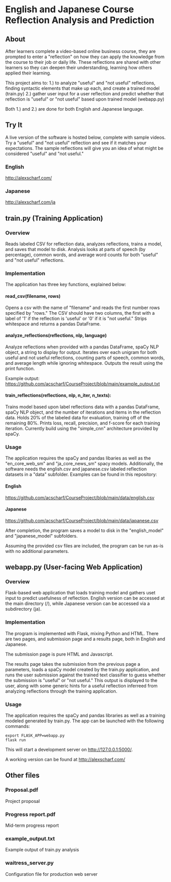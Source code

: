 # English and Japanese Course Reflection Analysis and Prediction

## About

After learners complete a video-based online business course, they are prompted to enter a "reflection" on how they can apply the knowledge from the course to their job or daily life. These reflections are shared with other learners so they can deepen their understanding, learning how others applied their learning.

This project aims to:
1.) to analyze "useful" and "not useful" reflections, finding syntactic elements that make up each, and create a trained model (train.py)
2.) gather user input for a user reflection and predict whether that reflection is "useful" or "not useful" based upon trained model (webapp.py)

Both 1.) and 2.) are done for both English and Japanese language.

## Try It

A live version of the software is hosted below, complete with sample videos. Try a "useful" and "not useful" reflection and see if it matches your expectations. The sample reflections will give you an idea of what might be considered "useful" and "not useful."

### English
http://alexscharf.com/

### Japanese
http://alexscharf.com/ja

## train.py (Training Application)

### Overview
Reads labeled CSV for reflection data, analyzes reflections, trains a model, and saves that model to disk. Analysis looks at parts of speech (by percentage), common words, and average word counts for both "useful" and "not useful" reflections. 

### Implementation
The application has three key functions, explained below:
#### read_csv(filename, rows)
Opens a csv with the name of "filename" and reads the first number rows specified by "rows." The CSV should have two columns, the first with a label of '1' if the reflection is 'useful' or '0' if it is "not useful." Strips whitespace and returns a pandas DataFrame.

#### analyze_reflections(reflections, nlp, language)
Analyze reflections when provided with a pandas DataFrame, spaCy NLP object, a string to display for output. Iterates over each unigram for both useful and not useful reflections, counting parts of speech, common words, and average length while ignoring whitespace. Outputs the result using the print function.

Example output: https://github.com/acscharf/CourseProject/blob/main/example_output.txt

#### train_reflections(reflections, nlp, n_iter, n_texts):
Trains model based upon label reflections data with a pandas DataFrame, spaCy NLP object, and the number of iterations and items in the reflection data. Holds 20% of the labeled data for evaluation, training off of the remaining 80%. Prints loss, recall, precision, and f-score for each training iteration. Currently build using the "simple_cnn" architecture provided by spaCy.

### Usage
The application requires the spaCy and pandas libaries as well as the "en_core_web_sm" and "ja_core_news_sm" spacy models. Additionally, the software needs the english.csv and japanese.csv labeled reflection datasets in a "data" subfolder. Examples can be found in this repository:

#### English
https://github.com/acscharf/CourseProject/blob/main/data/english.csv
#### Japanese
https://github.com/acscharf/CourseProject/blob/main/data/japanese.csv

After completion, the program saves a model to disk in the "english_model" and "japanese_model" subfolders.

Assuming the provided csv files are included, the program can be run as-is with no additional parameters.

## webapp.py (User-facing Web Application)

### Overview
Flask-based web application that loads training model and gathers uset input to predict usefulness of reflection. English version can be accessed at the main directory (/), while Japanese version can be accessed via a subdirectory (ja).

### Implementation
The program is implemented with Flask, mixing Python and HTML. There are two pages, and submission page and a results page, both in English and Japanese. 

The submission page is pure HTML and Javascript. 

The results page takes the submission from the previous page a parameters, loads a spaCy model created by the train.py application, and runs the user submission against the trained text classifier to guess whether the submission is "useful" or "not useful." This output is displayed to the user, along with some generic hints for a useful reflection inferreed from analyzing reflections through the training application.

### Usage
The application requires the spaCy and pandas libraries as well as a training modeled generated by train.py. The app can be launched with the following commands:
```
export FLASK_APP=webapp.py
flask run
```
This will start a development server on http://127.0.0.1:5000/.

A working version can be found at http://alexscharf.com/

## Other files

### Proposal.pdf
Project proposal

### Progress report.pdf
Mid-term progress report

### example_output.txt
Example output of train.py analysis

### waitress_server.py
Configuration file for production web server

